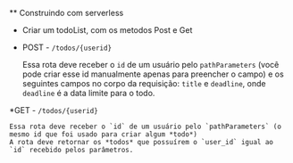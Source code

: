 ** Construindo com serverless

* Criar um todoList, com os metodos Post e Get

* POST - `/todos/{userid}`

    Essa rota deve receber o `id` de um usuário pelo `pathParameters` (você pode criar esse id manualmente apenas para preencher o campo) e os seguintes campos no corpo da requisição: `title` e `deadline`, onde `deadline` é a data limite para o todo.

*GET - `/todos/{userid}`

    Essa rota deve receber o `id` de um usuário pelo `pathParameters` (o mesmo id que foi usado para criar algum *todo*)
    A rota deve retornar os *todos* que possuírem o `user_id` igual ao `id` recebido pelos parâmetros.